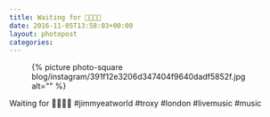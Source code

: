 ```yaml
---
title: Waiting for 👦🏻👄🌐
date: 2016-11-05T13:58:03+00:00
layout: photopost
categories:
---
```


<figure class="photo photo--square">
  {% picture photo-square blog/instagram/391f12e3206d347404f9640dadf5852f.jpg alt="" %}
</figure>

Waiting for 👦🏻👄🌐
#jimmyeatworld #troxy #london #livemusic #music
